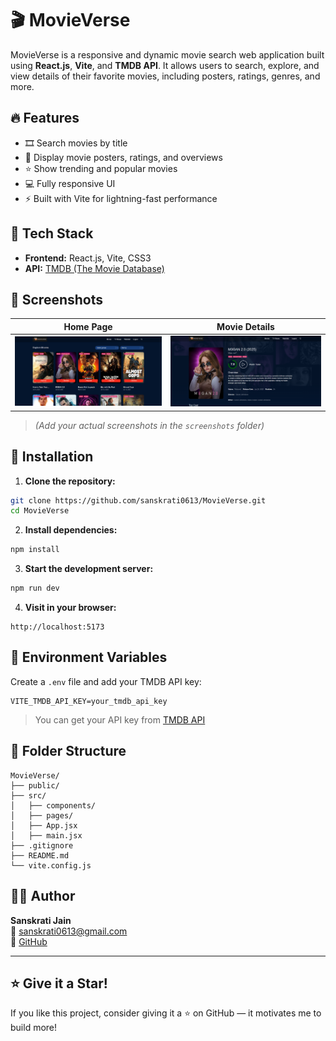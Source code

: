 # 🎬 MovieVerse

MovieVerse is a responsive and dynamic movie search web application built using **React.js**, **Vite**, and **TMDB API**. It allows users to search, explore, and view details of their favorite movies, including posters, ratings, genres, and more.

## 🔥 Features

- 🎞️ Search movies by title
- 📃 Display movie posters, ratings, and overviews
- ⭐ Show trending and popular movies
- 💻 Fully responsive UI
- ⚡ Built with Vite for lightning-fast performance

## 🚀 Tech Stack

- **Frontend:** React.js, Vite, CSS3
- **API:** [TMDB (The Movie Database)](https://www.themoviedb.org/documentation/api)

## 📸 Screenshots

| Home Page | Movie Details |
|-----------|---------------|
| ![Home](./screenshots/home.png) | ![Details](./screenshots/details.png) |

> *(Add your actual screenshots in the `screenshots` folder)*

## 🔧 Installation

1. **Clone the repository:**

```bash
git clone https://github.com/sanskrati0613/MovieVerse.git
cd MovieVerse
```

2. **Install dependencies:**

```bash
npm install
```

3. **Start the development server:**

```bash
npm run dev
```

4. **Visit in your browser:**

```
http://localhost:5173
```

## 🔑 Environment Variables

Create a `.env` file and add your TMDB API key:

```env
VITE_TMDB_API_KEY=your_tmdb_api_key
```

> You can get your API key from [TMDB API](https://www.themoviedb.org/settings/api)

## 📁 Folder Structure

```
MovieVerse/
├── public/
├── src/
│   ├── components/
│   ├── pages/
│   ├── App.jsx
│   ├── main.jsx
├── .gitignore
├── README.md
└── vite.config.js
```

## 🙋‍♀️ Author

**Sanskrati Jain**  
📧 [sanskrati0613@gmail.com](mailto:sanskrati0613@gmail.com)  
🔗 [GitHub](https://github.com/sanskrati0613)

---

## ⭐ Give it a Star!

If you like this project, consider giving it a ⭐ on GitHub — it motivates me to build more!
